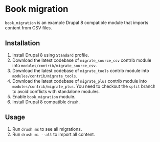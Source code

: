 # Book migration

`book_migration` is an example Drupal 8 compatible module that imports content from CSV files.

## Installation

1. Install Drupal 8 using `Standard` profile.
2. Download the latest codebase of `migrate_source_csv` contrib module into `modules/contrib/migrate_source_csv`.
3. Download the latest codebase of `migrate_tools` contrib module into `modules/contrib/migrate_tools`.
4. Download the latest codebase of `migrate_plus` contrib module into `modules/contrib/migrate_plus`. You need to
checkout the `split` branch to avoid conflicts with standalone modules.
5. Enable `book_migration` module.
6. Install Drupal 8 compatible `drush`.  

## Usage

1. Run `drush ms` to see all migrations.
2. Run `drush mi --all` to import all content.
